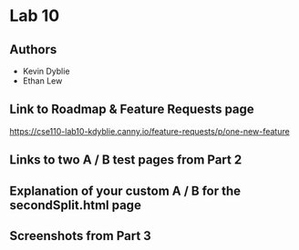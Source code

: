 # Lab 10
## Authors
- Kevin Dyblie
- Ethan Lew

## Link to Roadmap & Feature Requests page

https://cse110-lab10-kdyblie.canny.io/feature-requests/p/one-new-feature

## Links to two A / B test pages from Part 2

## Explanation of your custom A / B for the secondSplit.html page

## Screenshots from Part 3
